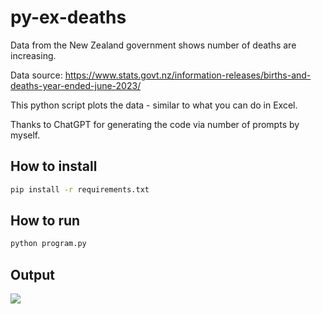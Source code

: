 # py-ex-deaths

Data from the New Zealand government shows number of deaths are increasing.

Data source: https://www.stats.govt.nz/information-releases/births-and-deaths-year-ended-june-2023/

This python script plots the data - similar to what you can do in Excel.

Thanks to ChatGPT for generating the code via number of prompts by myself.

## How to install

```bash
pip install -r requirements.txt
```

## How to run

```python
python program.py
```

## Output

![](https://github.com/SameerYoussef/py-ex-deaths/assets/18099038/02d81313-ba14-4cfe-bf25-629069049af5)
